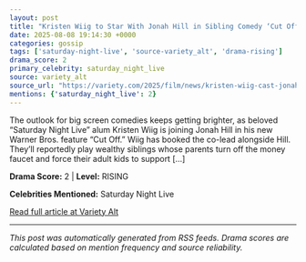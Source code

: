 ```yaml
---
layout: post
title: "Kristen Wiig to Star With Jonah Hill in Sibling Comedy ‘Cut Off’; Warner Bros. Sets Summer 2026 Release (EXCLUSIVE)"
date: 2025-08-08 19:14:30 +0000
categories: gossip
tags: ['saturday-night-live', 'source-variety_alt', 'drama-rising']
drama_score: 2
primary_celebrity: saturday_night_live
source: variety_alt
source_url: "https://variety.com/2025/film/news/kristen-wiig-cast-jonah-hill-movie-cut-off-1236482617/"
mentions: {'saturday_night_live': 2}
---
```


The outlook for big screen comedies keeps getting brighter, as beloved “Saturday Night Live” alum Kristen Wiig is joining Jonah Hill in his new Warner Bros. feature “Cut Off.” Wiig has booked the co-lead alongside Hill. They’ll reportedly play wealthy siblings whose parents turn off the money faucet and force their adult kids to support […]

**Drama Score:** 2 | **Level:** RISING

**Celebrities Mentioned:** Saturday Night Live

[Read full article at Variety Alt](https://variety.com/2025/film/news/kristen-wiig-cast-jonah-hill-movie-cut-off-1236482617/)

---
*This post was automatically generated from RSS feeds. Drama scores are calculated based on mention frequency and source reliability.*
